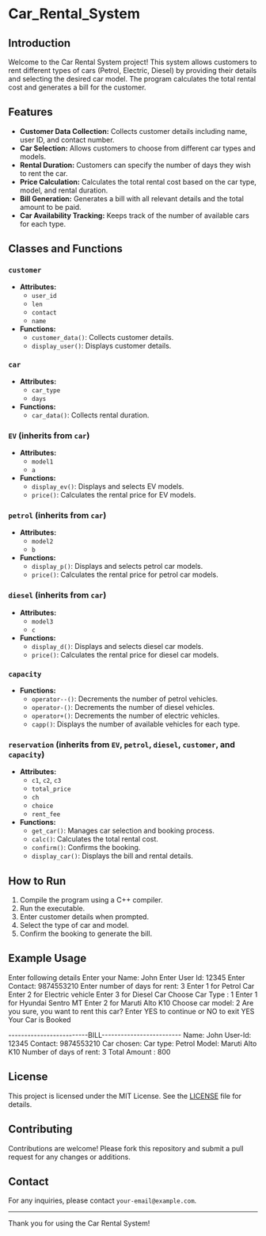 # Car_Rental_System

## Introduction
Welcome to the Car Rental System project! This system allows customers to rent different types of cars (Petrol, Electric, Diesel) by providing their details and selecting the desired car model. The program calculates the total rental cost and generates a bill for the customer.

## Features
- **Customer Data Collection:** Collects customer details including name, user ID, and contact number.
- **Car Selection:** Allows customers to choose from different car types and models.
- **Rental Duration:** Customers can specify the number of days they wish to rent the car.
- **Price Calculation:** Calculates the total rental cost based on the car type, model, and rental duration.
- **Bill Generation:** Generates a bill with all relevant details and the total amount to be paid.
- **Car Availability Tracking:** Keeps track of the number of available cars for each type.

## Classes and Functions

### `customer`
- **Attributes:**
  - `user_id`
  - `len`
  - `contact`
  - `name`
- **Functions:**
  - `customer_data()`: Collects customer details.
  - `display_user()`: Displays customer details.

### `car`
- **Attributes:**
  - `car_type`
  - `days`
- **Functions:**
  - `car_data()`: Collects rental duration.

### `EV` (inherits from `car`)
- **Attributes:**
  - `model1`
  - `a`
- **Functions:**
  - `display_ev()`: Displays and selects EV models.
  - `price()`: Calculates the rental price for EV models.

### `petrol` (inherits from `car`)
- **Attributes:**
  - `model2`
  - `b`
- **Functions:**
  - `display_p()`: Displays and selects petrol car models.
  - `price()`: Calculates the rental price for petrol car models.

### `diesel` (inherits from `car`)
- **Attributes:**
  - `model3`
  - `c`
- **Functions:**
  - `display_d()`: Displays and selects diesel car models.
  - `price()`: Calculates the rental price for diesel car models.

### `capacity`
- **Functions:**
  - `operator--()`: Decrements the number of petrol vehicles.
  - `operator-()`: Decrements the number of diesel vehicles.
  - `operator+()`: Decrements the number of electric vehicles.
  - `capp()`: Displays the number of available vehicles for each type.

### `reservation` (inherits from `EV`, `petrol`, `diesel`, `customer`, and `capacity`)
- **Attributes:**
  - `c1`, `c2`, `c3`
  - `total_price`
  - `ch`
  - `choice`
  - `rent_fee`
- **Functions:**
  - `get_car()`: Manages car selection and booking process.
  - `calc()`: Calculates the total rental cost.
  - `confirm()`: Confirms the booking.
  - `display_car()`: Displays the bill and rental details.

## How to Run
1. Compile the program using a C++ compiler.
2. Run the executable.
3. Enter customer details when prompted.
4. Select the type of car and model.
5. Confirm the booking to generate the bill.

## Example Usage
Enter following details
Enter your Name: John
Enter User Id: 12345
Enter Contact: 9874553210
Enter number of days for rent: 3
Enter 1 for Petrol Car
Enter 2 for Electric vehicle
Enter 3 for Diesel Car
Choose Car Type : 1
Enter 1 for Hyundai Sentro MT
Enter 2 for Maruti Alto K10
Choose car model: 2
Are you sure, you want to rent this car?
Enter YES to continue or NO to exit
YES
Your Car is Booked

-------------------------BILL-------------------------
Name: John
User-Id: 12345
Contact: 9874553210
Car chosen:
Car type: Petrol
Model: Maruti Alto K10
Number of days of rent: 3
Total Amount : 800

## License
This project is licensed under the MIT License. See the [LICENSE](LICENSE) file for details.

## Contributing
Contributions are welcome! Please fork this repository and submit a pull request for any changes or additions.

## Contact
For any inquiries, please contact `your-email@example.com`.

---

Thank you for using the Car Rental System!

